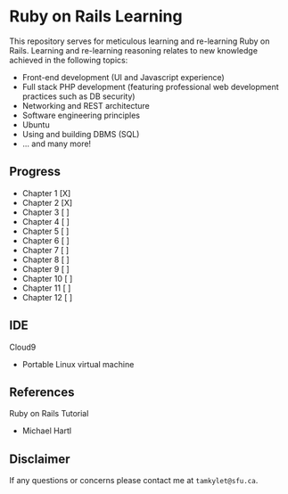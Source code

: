 # Ruby on Rails Learning

This repository serves for meticulous learning and re-learning Ruby on Rails. Learning and re-learning reasoning relates to new knowledge achieved in the following topics:

- Front-end development (UI and Javascript experience)
- Full stack PHP development (featuring professional web development practices such as DB security)
- Networking and REST architecture
- Software engineering principles
- Ubuntu
- Using and building DBMS (SQL)
- ... and many more!
                                    
## Progress

- Chapter 1  [X]
- Chapter 2  [X]
- Chapter 3  [ ]
- Chapter 4  [ ]
- Chapter 5  [ ]
- Chapter 6  [ ]
- Chapter 7  [ ]
- Chapter 8  [ ]
- Chapter 9  [ ]
- Chapter 10 [ ]
- Chapter 11 [ ]
- Chapter 12 [ ]

## IDE

Cloud9
- Portable Linux virtual machine
        
## References

Ruby on Rails Tutorial
- Michael Hartl

## Disclaimer

If any questions or concerns please contact me at `tamkylet@sfu.ca`.